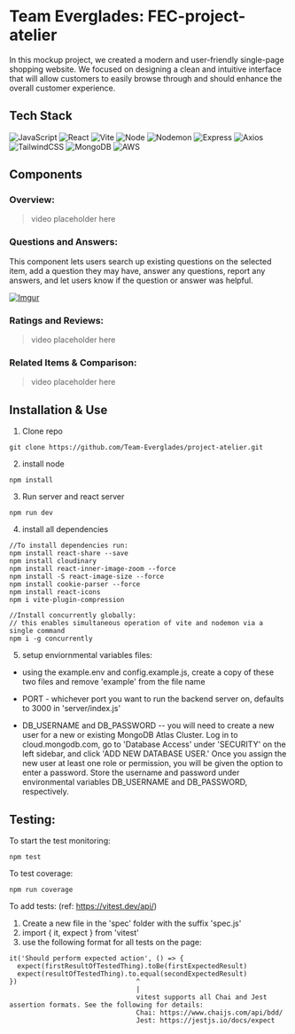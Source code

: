 # Team Everglades: FEC-project-atelier

In this mockup project, we created a modern and user-friendly single-page shopping website. We focused on designing a clean and intuitive interface that will allow customers to easily browse through and should enhance the overall customer experience.

## Tech Stack

![JavaScript](https://img.shields.io/badge/JavaScript-F7DF1E?style=for-the-badge&logo=javascript&logoColor=black)
![React](https://img.shields.io/badge/-React-61DAFB?logo=react&logoColor=white&style=for-the-badge)
![Vite](https://img.shields.io/badge/vite-%23646CFF.svg?style=for-the-badge&logo=vite&logoColor=white)
![Node](https://img.shields.io/badge/-Node-9ACD32?logo=node.js&logoColor=white&style=for-the-badge)
![Nodemon](https://img.shields.io/badge/NODEMON-%23323330.svg?style=for-the-badge&logo=nodemon&logoColor=%BBDEAD)
![Express](https://img.shields.io/badge/-Express-DCDCDC?logo=express&logoColor=black&style=for-the-badge)
![Axios](https://img.shields.io/badge/-Axios-671ddf?logo=axios&logoColor=black&style=for-the-badge)
![TailwindCSS](https://img.shields.io/badge/tailwindcss-%2338B2AC.svg?style=for-the-badge&logo=tailwind-css&logoColor=white)
![MongoDB](https://img.shields.io/badge/MongoDB-%234ea94b.svg?style=for-the-badge&logo=mongodb&logoColor=white)
![AWS](https://img.shields.io/badge/AWS-%23FF9900.svg?style=for-the-badge&logo=amazon-aws&logoColor=white)

## Components

### Overview:

> video placeholder here

### Questions and Answers:
This component lets users search up existing questions on the selected item, add a question they may have, answer any questions, report any answers, and let users know if the question or answer was helpful.

[![Imgur](https://i.imgur.com/riSdeYw.png)](https://i.imgur.com/hGtiRdG.mp4)

### Ratings and Reviews:

> video placeholder here

### Related Items & Comparison:

> video placeholder here

## Installation & Use
1. Clone repo
```
git clone https://github.com/Team-Everglades/project-atelier.git
```
2. install node
```
npm install
```
3. Run server and react server
```
npm run dev
```
4. install all dependencies
```
//To install dependencies run:
npm install react-share --save
npm install cloudinary
npm install react-inner-image-zoom --force
npm install -S react-image-size --force
npm install cookie-parser --force
npm install react-icons
npm i vite-plugin-compression
```

```
//Install concurrently globally:
// this enables simultaneous operation of vite and nodemon via a single command
npm i -g concurrently
```
5. setup enviornmental variables files:

* using the example.env and config.example.js, create a copy of these two files and remove 'example' from the file name

* PORT - whichever port you want to run the backend server on, defaults to 3000 in 'server/index.js'

* DB_USERNAME and DB_PASSWORD -- you will need to create a new user for a new or existing MongoDB Atlas Cluster. Log in to cloud.mongodb.com, go to 'Database Access' under 'SECURITY' on the left sidebar, and click 'ADD NEW DATABASE USER.' Once you assign the new user at least one role or permission, you will be given the option to enter a password. Store the username and password under environmental variables DB_USERNAME and DB_PASSWORD, respectively.

## Testing:

To start the test monitoring:
```
npm test
```
To test coverage:
```
npm run coverage
```
To add tests:
(ref: https://vitest.dev/api/)
1. Create a new file in the 'spec' folder with the suffix 'spec.js'
2. import { it, expect } from 'vitest'
3. use the following format for all tests on the page:

```
it('Should perform expected action', () => {
  expect(firstResultOfTestedThing).toBe(firstExpectedResult)
  expect(resultOfTestedThing).to.equal(secondExpectedResult)
})                              ^
                                |
                                vitest supports all Chai and Jest assertion formats. See the following for details:
                                Chai: https://www.chaijs.com/api/bdd/
                                Jest: https://jestjs.io/docs/expect
```
